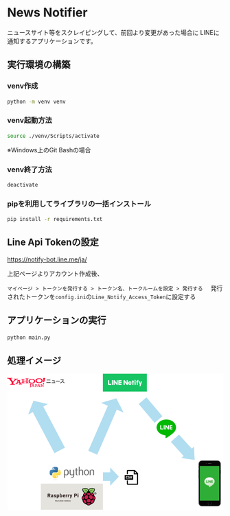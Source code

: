 # News Notifier

ニュースサイト等をスクレイピングして、前回より変更があった場合に
LINEに通知するアプリケーションです。

## 実行環境の構築
### venv作成
~~~bash
python -m venv venv
~~~

### venv起動方法 
~~~bash
source ./venv/Scripts/activate
~~~
※Windows上のGit Bashの場合

### venv終了方法
~~~bash
deactivate
~~~
### pipを利用してライブラリの一括インストール
~~~bash
pip install -r requirements.txt
~~~

## Line Api Tokenの設定
https://notify-bot.line.me/ja/  

上記ページよりアカウント作成後、

`マイページ > トークンを発行する > トークン名、トークルームを設定 > 発行する  `
発行されたトークンを`config.ini`の`Line_Notify_Access_Token`に設定する


## アプリケーションの実行
~~~bash
python main.py
~~~

## 処理イメージ
![処理イメージ](./images/NewsNotifier.drawio.png "処理イメージ")